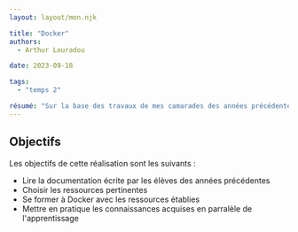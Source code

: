 ```yaml
---
layout: layout/mon.njk

title: "Docker"
authors:
  - Arthur Louradou

date: 2023-09-18

tags: 
  - "temps 2"

résumé: "Sur la base des travaux de mes camarades des années précédentes, se former à Docker et à son utilisation dans un contexte de production."
---
```


## Objectifs

Les objectifs de cette réalisation sont les suivants :
- Lire la documentation écrite par les élèves des années précédentes
- Choisir les ressources pertinentes
- Se former à Docker avec les ressources établies
- Mettre en pratique les connaissances acquises en parralèle de l'apprentissage
